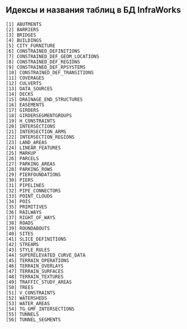 ## Идексы и названия таблиц в БД InfraWorks

	[1] ABUTMENTS
	[2] BARRIERS
	[3] BRIDGES
	[4] BUILDINGS
	[5] CITY_FURNITURE
	[6] CONSTRAINED_DEFINITIONS
	[7] CONSTRAINED_DEF_GEOM_LOCATIONS
	[8] CONSTRAINED_DEF_REGIONS
	[9] CONSTRAINED_DEF_RPSYSTEMS
	[10] CONSTRAINED_DEF_TRANSITIONS
	[11] COVERAGES
	[12] CULVERTS
	[13] DATA_SOURCES
	[14] DECKS
	[15] DRAINAGE_END_STRUCTURES
	[16] EASEMENTS
	[17] GIRDERS
	[18] GIRDERSEGMENTGROUPS
	[19] H_CONSTRAINTS
	[20] INTERSECTIONS
	[21] INTERSECTION_ARMS
	[22] INTERSECTION_REGIONS
	[23] LAND_AREAS
	[24] LINEAR_FEATURES
	[25] MARKUP
	[26] PARCELS
	[27] PARKING_AREAS
	[28] PARKING_ROWS
	[29] PIERFOUNDATIONS
	[30] PIERS
	[31] PIPELINES
	[32] PIPE_CONNECTORS
	[33] POINT_CLOUDS
	[34] POIS
	[35] PRIMITIVES
	[36] RAILWAYS
	[37] RIGHT_OF_WAYS
	[38] ROADS
	[39] ROUNDABOUTS
	[40] SITES
	[41] SLICE_DEFINITIONS
	[42] STREAMS
	[43] STYLE_RULES
	[44] SUPERELEVATED_CURVE_DATA
	[45] TERRAIN_OPERATIONS
	[46] TERRAIN_OVERLAYS
	[47] TERRAIN_SURFACES
	[48] TERRAIN_TEXTURES
	[49] TRAFFIC_STUDY_AREAS
	[50] TREES
	[51] V_CONSTRAINTS
	[52] WATERSHEDS
	[53] WATER_AREAS
	[54] TG_GMF_INTERSECTIONS
	[55] TUNNELS
	[56] TUNNEL_SEGMENTS
